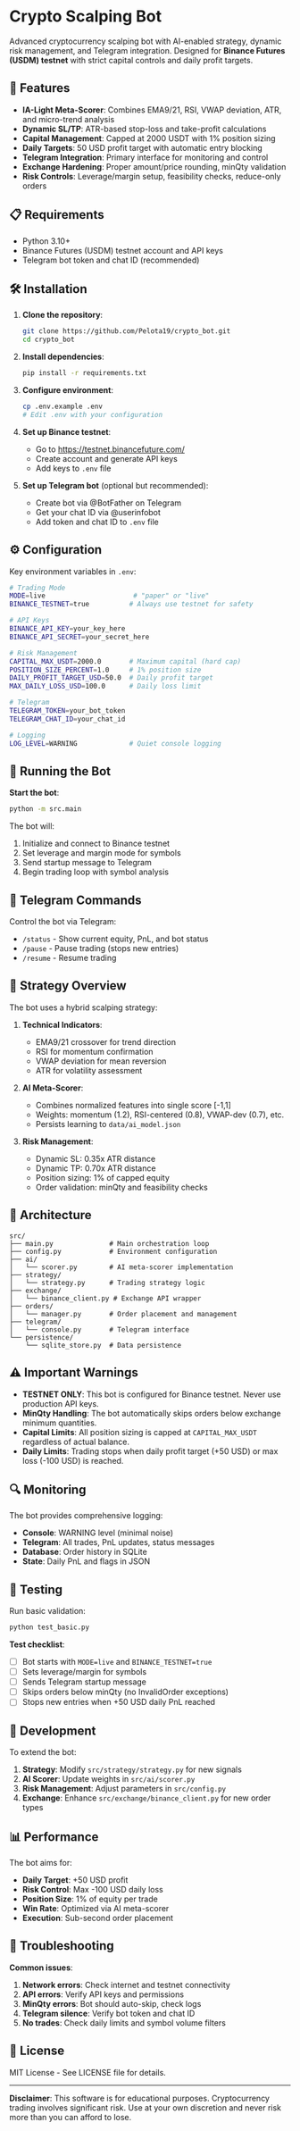 # Crypto Scalping Bot

Advanced cryptocurrency scalping bot with AI-enabled strategy, dynamic risk management, and Telegram integration. Designed for **Binance Futures (USDM) testnet** with strict capital controls and daily profit targets.

## 🚀 Features

- **IA-Light Meta-Scorer**: Combines EMA9/21, RSI, VWAP deviation, ATR, and micro-trend analysis
- **Dynamic SL/TP**: ATR-based stop-loss and take-profit calculations
- **Capital Management**: Capped at 2000 USDT with 1% position sizing
- **Daily Targets**: 50 USD profit target with automatic entry blocking
- **Telegram Integration**: Primary interface for monitoring and control
- **Exchange Hardening**: Proper amount/price rounding, minQty validation
- **Risk Controls**: Leverage/margin setup, feasibility checks, reduce-only orders

## 📋 Requirements

- Python 3.10+
- Binance Futures (USDM) testnet account and API keys
- Telegram bot token and chat ID (recommended)

## 🛠️ Installation

1. **Clone the repository**:
   ```bash
   git clone https://github.com/Pelota19/crypto_bot.git
   cd crypto_bot
   ```

2. **Install dependencies**:
   ```bash
   pip install -r requirements.txt
   ```

3. **Configure environment**:
   ```bash
   cp .env.example .env
   # Edit .env with your configuration
   ```

4. **Set up Binance testnet**:
   - Go to https://testnet.binancefuture.com/
   - Create account and generate API keys
   - Add keys to `.env` file

5. **Set up Telegram bot** (optional but recommended):
   - Create bot via @BotFather on Telegram
   - Get your chat ID via @userinfobot
   - Add token and chat ID to `.env` file

## ⚙️ Configuration

Key environment variables in `.env`:

```bash
# Trading Mode
MODE=live                      # "paper" or "live"
BINANCE_TESTNET=true          # Always use testnet for safety

# API Keys
BINANCE_API_KEY=your_key_here
BINANCE_API_SECRET=your_secret_here

# Risk Management
CAPITAL_MAX_USDT=2000.0       # Maximum capital (hard cap)
POSITION_SIZE_PERCENT=1.0     # 1% position size
DAILY_PROFIT_TARGET_USD=50.0  # Daily profit target
MAX_DAILY_LOSS_USD=100.0      # Daily loss limit

# Telegram
TELEGRAM_TOKEN=your_bot_token
TELEGRAM_CHAT_ID=your_chat_id

# Logging
LOG_LEVEL=WARNING             # Quiet console logging
```

## 🚀 Running the Bot

**Start the bot**:
```bash
python -m src.main
```

The bot will:
1. Initialize and connect to Binance testnet
2. Set leverage and margin mode for symbols
3. Send startup message to Telegram
4. Begin trading loop with symbol analysis

## 📱 Telegram Commands

Control the bot via Telegram:

- `/status` - Show current equity, PnL, and bot status
- `/pause` - Pause trading (stops new entries)
- `/resume` - Resume trading

## 🧠 Strategy Overview

The bot uses a hybrid scalping strategy:

1. **Technical Indicators**:
   - EMA9/21 crossover for trend direction
   - RSI for momentum confirmation
   - VWAP deviation for mean reversion
   - ATR for volatility assessment

2. **AI Meta-Scorer**:
   - Combines normalized features into single score [-1,1]
   - Weights: momentum (1.2), RSI-centered (0.8), VWAP-dev (0.7), etc.
   - Persists learning to `data/ai_model.json`

3. **Risk Management**:
   - Dynamic SL: 0.35x ATR distance
   - Dynamic TP: 0.70x ATR distance
   - Position sizing: 1% of capped equity
   - Order validation: minQty and feasibility checks

## 🔧 Architecture

```
src/
├── main.py              # Main orchestration loop
├── config.py            # Environment configuration
├── ai/
│   └── scorer.py        # AI meta-scorer implementation
├── strategy/
│   └── strategy.py      # Trading strategy logic
├── exchange/
│   └── binance_client.py # Exchange API wrapper
├── orders/
│   └── manager.py       # Order placement and management
├── telegram/
│   └── console.py       # Telegram interface
└── persistence/
    └── sqlite_store.py  # Data persistence
```

## ⚠️ Important Warnings

- **TESTNET ONLY**: This bot is configured for Binance testnet. Never use production API keys.
- **MinQty Handling**: The bot automatically skips orders below exchange minimum quantities.
- **Capital Limits**: All position sizing is capped at `CAPITAL_MAX_USDT` regardless of actual balance.
- **Daily Limits**: Trading stops when daily profit target (+50 USD) or max loss (-100 USD) is reached.

## 🔍 Monitoring

The bot provides comprehensive logging:

- **Console**: WARNING level (minimal noise)
- **Telegram**: All trades, PnL updates, status messages
- **Database**: Order history in SQLite
- **State**: Daily PnL and flags in JSON

## 🧪 Testing

Run basic validation:
```bash
python test_basic.py
```

**Test checklist**:
- [ ] Bot starts with `MODE=live` and `BINANCE_TESTNET=true`
- [ ] Sets leverage/margin for symbols
- [ ] Sends Telegram startup message
- [ ] Skips orders below minQty (no InvalidOrder exceptions)
- [ ] Stops new entries when +50 USD daily PnL reached

## 🤝 Development

To extend the bot:

1. **Strategy**: Modify `src/strategy/strategy.py` for new signals
2. **AI Scorer**: Update weights in `src/ai/scorer.py`
3. **Risk Management**: Adjust parameters in `src/config.py`
4. **Exchange**: Enhance `src/exchange/binance_client.py` for new order types

## 📊 Performance

The bot aims for:
- **Daily Target**: +50 USD profit
- **Risk Control**: Max -100 USD daily loss
- **Position Size**: 1% of equity per trade
- **Win Rate**: Optimized via AI meta-scorer
- **Execution**: Sub-second order placement

## 🐛 Troubleshooting

**Common issues**:

1. **Network errors**: Check internet and testnet connectivity
2. **API errors**: Verify API keys and permissions
3. **MinQty errors**: Bot should auto-skip, check logs
4. **Telegram silence**: Verify bot token and chat ID
5. **No trades**: Check daily limits and symbol volume filters

## 📄 License

MIT License - See LICENSE file for details.

---

**Disclaimer**: This software is for educational purposes. Cryptocurrency trading involves significant risk. Use at your own discretion and never risk more than you can afford to lose.